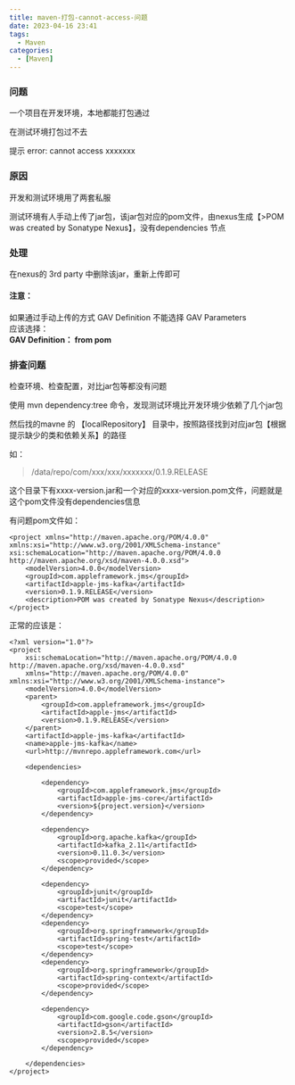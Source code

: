 ```yaml
---
title: maven-打包-cannot-access-问题
date: 2023-04-16 23:41
tags: 
  - Maven
categories:
  - [Maven]
---
```



### 问题
一个项目在开发环境，本地都能打包通过

在测试环境打包过不去

提示 error: cannot access xxxxxxx

### 原因

开发和测试环境用了两套私服

测试环境有人手动上传了jar包，该jar包对应的pom文件，由nexus生成【>POM was created by Sonatype Nexus】，没有dependencies 节点


### 处理
在nexus的 3rd party 中删除该jar，重新上传即可

#### 注意：
如果通过手动上传的方式 GAV Definition 不能选择 GAV Parameters  
应该选择：  
**GAV Definition： from pom**



### 排查问题
检查环境、检查配置，对比jar包等都没有问题

使用 mvn dependency:tree 命令，发现测试环境比开发环境少依赖了几个jar包

然后找的mavne 的 【localRepository】 目录中，按照路径找到对应jar包【根据提示缺少的类和依赖关系】的路径

如：
> /data/repo/com/xxx/xxx/xxxxxxx/0.1.9.RELEASE

这个目录下有xxxx-version.jar和一个对应的xxxx-version.pom文件，问题就是这个pom文件没有dependencies信息

有问题pom文件如：
```
<project xmlns="http://maven.apache.org/POM/4.0.0" xmlns:xsi="http://www.w3.org/2001/XMLSchema-instance" xsi:schemaLocation="http://maven.apache.org/POM/4.0.0 http://maven.apache.org/xsd/maven-4.0.0.xsd">
    <modelVersion>4.0.0</modelVersion>
    <groupId>com.appleframework.jms</groupId>
    <artifactId>apple-jms-kafka</artifactId>
    <version>0.1.9.RELEASE</version>
    <description>POM was created by Sonatype Nexus</description>
</project>
```

正常的应该是：
```
<?xml version="1.0"?>
<project
	xsi:schemaLocation="http://maven.apache.org/POM/4.0.0 http://maven.apache.org/xsd/maven-4.0.0.xsd"
	xmlns="http://maven.apache.org/POM/4.0.0" xmlns:xsi="http://www.w3.org/2001/XMLSchema-instance">
	<modelVersion>4.0.0</modelVersion>
	<parent>
		<groupId>com.appleframework.jms</groupId>
		<artifactId>apple-jms</artifactId>
		<version>0.1.9.RELEASE</version>
	</parent>
	<artifactId>apple-jms-kafka</artifactId>
	<name>apple-jms-kafka</name>
	<url>http://mvnrepo.appleframework.com</url>
		
	<dependencies>
	
		<dependency>
			<groupId>com.appleframework.jms</groupId>
			<artifactId>apple-jms-core</artifactId>
			<version>${project.version}</version>
		</dependency>

		<dependency>
			<groupId>org.apache.kafka</groupId>
			<artifactId>kafka_2.11</artifactId>
			<version>0.11.0.3</version>
			<scope>provided</scope>
		</dependency>
		
		<dependency>
			<groupId>junit</groupId>
			<artifactId>junit</artifactId>
			<scope>test</scope>
		</dependency>
		<dependency>
			<groupId>org.springframework</groupId>
			<artifactId>spring-test</artifactId>
			<scope>test</scope>
		</dependency>
		<dependency>
			<groupId>org.springframework</groupId>
			<artifactId>spring-context</artifactId>
			<scope>provided</scope>
		</dependency>
		
		<dependency>
  			<groupId>com.google.code.gson</groupId>
  			<artifactId>gson</artifactId>
  			<version>2.8.5</version>
  			<scope>provided</scope>
		</dependency>
		
	</dependencies>
</project>

```

